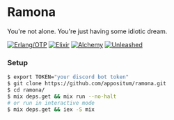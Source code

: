 # Ramona
You're not alone. You're just having some idiotic dream.

[![Erlang/OTP](https://img.shields.io/badge/Erlang/OTP-%E2%89%A520-c50096.svg)](http://erlang.org/doc/)
[![Elixir](https://img.shields.io/badge/elixir-%E2%89%A51.5-75397d.svg)](https://elixir-lang.org/)
[![Alchemy](https://img.shields.io/badge/alchemy-0.6.0-A56FBD.svg)](https://github.com/cronokirby/alchemy)
[![Unleashed](https://img.shields.io/discord/429110044525592578.svg?colorB=7289DA&logo=discord)](https://discord.gg/VAJz8XP/)

### Setup
```bash
$ export TOKEN="your discord bot token"
$ git clone https://github.com/appositum/ramona.git
$ cd ramona/
$ mix deps.get && mix run --no-halt
# or run in interactive mode
$ mix deps.get && iex -S mix
```
